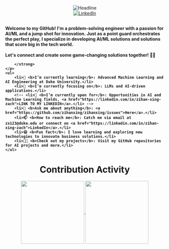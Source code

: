 <div>
    <!-- <div align=center>
        <img src="https://raw.githubusercontent.com/AhmedFathyDev/AhmedFathyDev/main/GitHub.png" alt="GitHub Octocat Drinking a Cup of Coffee" height="200">
    </div> -->
    <div align=center>
        <img src="https://readme-typing-svg.herokuapp.com?color=%236FDA44&size=32&center=true&vCenter=true&width=600&height=50&lines=Hi+there+I'm+Zach+%F0%9F%91%8B;AI+Master's+Student;AI+Engineer;Problem+Solver;Tech+Enthusiast" alt="Headline" />
    </div>
    <div align=center>
        <a href="https://www.linkedin.com/in/zihan-xing-zach/"><img src="https://img.shields.io/badge/Linkedin-0077b5?style=flat&logo=linkedin" alt="LinkedIn" /></a>
        <!-- <a href="https://www.upwork.com/freelancers/~0121ca7f3563e57c0b"><img src="https://img.shields.io/badge/Upwork-494949?style=flat&logo=upwork" alt="UpWork" /></a>
        <a href="https://stackoverflow.com/users/11837259/ahmed-fathy"><img src="https://img.shields.io/badge/Stack Overflow-f48024?style=flat&logo=stackoverflow&logoColor=white" alt="Stack Overflow" /></a>
        <a href="https://www.quora.com/profile/Ahmed-Fathy-616"><img src="https://img.shields.io/badge/Quora-B92B27?style=flat&logo=quora" alt="Quora" /></a>
        <a href="https://t.me/ahmedfathydev"><img src="https://img.shields.io/badge/Telegram-0088cc?style=flat&logo=telegram" alt="Telegram" /></a> -->
    </div>
    <div align=left>
    <br>
    <p>
        <strong>
            Welcome to my GitHub! I'm a problem-solving engineer with a passion for AI/ML and a jump shot for innovation. Just as a point guard orchestrates the perfect play, I specialize in developing AI/ML solutions and solutions that score big in the tech world.<br><br>
            Let's connect and create some game-changing solutions together! 🏀🚀

        </strong>
    </p>
    <ul>
        <li>🌱 <b>I’m currently learning</b>: Advanced Machine Learning and AI Engineering at Duke University.</li>
        <li>🎯 <b>I’m currently focusing on</b>: LLMs and AI-driven applications.</li>
        <!-- <li>🤔 <b>I’m currently open for</b>: Opportunities in AI and Machine Learning fields, <a href="https://linkedin.com/in/zihan-xing-zach">LINK TO MY LINKEDIN</a>.</li> -->
        <li>💬 <b>Ask me about anything</b>: <a href="https://github.com/zihanxing/zihanxing/issues">Here</a>.</li>
        <li>📫 <b>How to reach me</b>: Catch me via email at zx123@duke.edu or connect on <a href="https://linkedin.com/in/zihan-xing-zach">LinkedIn</a>.</li>
        <li>😄 <b>Fun fact</b>: I love learning and exploring new technologies to innovate business solutions.</li>
        <li>👨‍💻 <b>Check out my projects</b>: Visit my GitHub repositories for AI projects and more.</li>
    </ul>
</div>
    <div align=center>
        <h1>Contribution Activity</h1>
        <a href="#">
        <img height="200px" align="center" src="https://github-readme-stats.vercel.app/api?username=zihanxing&count_private=true&show_icons=true&theme=react&hide_rank=true" />
        </a>
        <a href="#">
        <img height="200px" align="center" src="https://github-readme-stats.vercel.app/api/top-langs/?username=zihanxing&layout=donut&theme=react&hide=HTML,SCSS,jupyter%20notebook&size_weight=0&count_weight=1" />
        </a>
        <!-- <img src="https://github-readme-stats.vercel.app/api?username=zihanxing&title_color=6FDA44&text_color=FFFFFF&show_icons=true&icon_color=6FDA44&include_all_commits=true&count_private=true&theme=dark" alt="GitHub Stats" height="200" />
        <br>
        <img src="https://github-readme-stats.vercel.app/api/top-langs?username=zihanxing&layout=compact&title_color=6FDA44&text_color=FFFFFF&theme=dark" alt="GitHub Most Used Languages" height="200" />
        <br> -->
        <!-- <img src="https://github-readme-streak-stats.herokuapp.com/?user=zihanxing&theme=dark&date_format=j%20M%5B%20Y%5D&currStreakLabel=6FDA44&fire=6FDA44&ring=6FDA44" alt="GitHub Streak Stats" height="200" />
        <br> -->
        <br>
    </div>
    <!-- <div align=center>
        <img src="https://raw.githubusercontent.com/AhmedFathyDev/AhmedFathyDev/main/GitHub.gif" alt="GitHub Octocat Logo" height="100">
        <p>Loading</p>
    </div> -->
</div>

<!-- ------

Credit: [Ahmed Fathy](https://github.com/AhmedFathyDev)

Last edited on: 08/12/2024 -->
